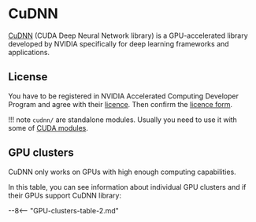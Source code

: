 # CuDNN

[CuDNN](https://developer.nvidia.com/cudnn) (CUDA Deep Neural Network library) is a GPU-accelerated library developed by NVIDIA specifically for deep learning frameworks and applications.

## License

You have to be registered in NVIDIA Accelerated Computing Developer Program and agree with their [licence](https://developer.nvidia.com/rdp/assets/cudnn-65-eula-asset). Then confirm the [licence form](https://perun.metacentrum.cz/meta/registrar/?locale=cs&vo=meta&group=lic_cudnn).

!!! note
    `cudnn/` are standalone modules. Usually you need to use it with some of [CUDA modules](../../../software/sw-list/cuda). 

## GPU clusters

CuDNN only works on GPUs with high enough computing capabilities. 

In this table, you can see information about individual GPU clusters and if their GPUs support CuDNN library: 

--8<-- "GPU-clusters-table-2.md"






